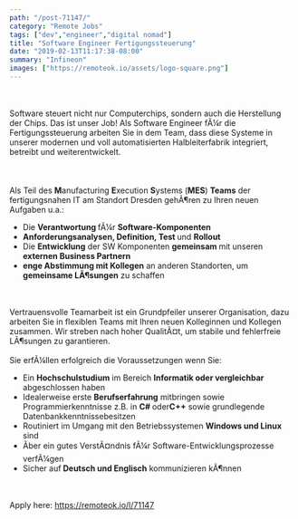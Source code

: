 ```yaml
---
path: "/post-71147/"
category: "Remote Jobs"
tags: ["dev","engineer","digital nomad"]
title: "Software Engineer Fertigungssteuerung"
date: "2019-02-13T11:17:38-08:00"
summary: "Infineon"
images: ["https://remoteok.io/assets/logo-square.png"]
---
```


<br><br>Software steuert nicht nur Computerchips, sondern auch die Herstellung der Chips. Das ist unser Job! Als Software Engineer fÃ¼r die Fertigungssteuerung arbeiten Sie in dem Team, dass diese Systeme in unserer modernen und voll automatisierten Halbleiterfabrik integriert, betreibt und weiterentwickelt.<br><br> <br><br>Als Teil des <strong>M</strong>anufacturing <strong>E</strong>xecution <strong>S</strong>ystems (<strong>MES</strong>) <strong>Teams</strong> der fertigungsnahen IT am Standort Dresden gehÃ¶ren zu Ihren neuen Aufgaben u.a.:<ul><li>Die <strong>Verantwortung </strong>fÃ¼r <strong>Software-Komponenten</strong></li><li><strong>Anforderungsanalysen, Definition, Test </strong>und <strong>Rollout</strong></li><li>Die <strong>Entwicklung</strong> der SW Komponenten <strong>gemeinsam </strong>mit unseren <strong>externen Business Partnern</strong></li><li><strong>enge Abstimmung mit Kollegen</strong> an anderen Standorten, um <strong>gemeinsame LÃ¶sungen</strong> zu schaffen</li></ul><br><br>Vertrauensvolle Teamarbeit ist ein Grundpfeiler unserer Organisation, dazu arbeiten Sie in flexiblen Teams mit Ihren neuen Kolleginnen und Kollegen zusammen. Wir streben nach hoher QualitÃ¤t, um stabile und fehlerfreie LÃ¶sungen zu garantieren.<br><br>Sie erfÃ¼llen erfolgreich die Voraussetzungen wenn Sie:<ul><li>Ein <strong>Hochschulstudium</strong> im Bereich <strong>Informatik oder vergleichbar</strong> abgeschlossen haben</li><li>Idealerweise erste <strong>Berufserfahrung</strong> mitbringen sowie Programmierkenntnisse z.B. in <strong>C# </strong>oder<strong>C++</strong> sowie grundlegende Datenbankkenntnissebesitzen</li><li>Routiniert im Umgang mit den Betriebssystemen <strong>Windows und Linux</strong> sind</li><li>Ãber ein gutes VerstÃ¤ndnis fÃ¼r Software-Entwicklungsprozesse verfÃ¼gen</li><li>Sicher auf<strong> Deutsch und Englisch</strong> kommunizieren kÃ¶nnen</li></ul>

<br/>
<br/>
Apply here: <A HREF="https://remoteok.io/l/71147">https://remoteok.io/l/71147</A>
